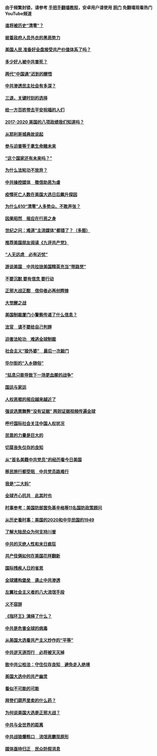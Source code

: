#### 由于频繁封锁，请参考 [手把手翻墙教程](https://github.com/gfw-breaker/guides/wiki/)，安卓用户请使用 [网门](https://github.com/gfw-breaker/nogfw/blob/master/dl.md?t=01182000) 免翻墙观看热门YouTube频道 

#### [谁将被历史“清零”？](../pages/73/417485.md?t=01182000) 

#### [披着政府人员外衣的黑恶势力](../pages/73/417442.md?t=01182000) 

#### [美国人民 准备好全盘接受共产价值体系了吗？](../pages/73/417491.md?t=01182000) 

#### [多少好人被中共害死？](../pages/73/417144.md?t=01182000) 

#### [两代“中国通”迟到的醒悟](../pages/73/417064.md?t=01182000) 

#### [中共渗透民主社会有多深？](../pages/73/417063.md?t=01182000) 

#### [三退，关键时刻的选择](../pages/73/416969.md?t=01182000) 

#### [给一方百姓带去平安祝福的人们](../pages/73/416941.md?t=01182000) 

#### [2017-2020  美国的八项政绩我们知道吗？](../pages/73/416968.md?t=01182000) 

#### [从耶利哥城典故说起](../pages/73/416892.md?t=01182000) 

#### [参与迫害等于拿生命赌未来](../pages/73/416856.md?t=01182000) 

#### [“这个国家还有未来吗？”](../pages/73/416852.md?t=01182000) 

#### [为什么法轮功不放弃？](../pages/73/416864.md?t=01182000) 

#### [中共操控媒体　微信助恶为虐](../pages/73/416724.md?t=01182000) 

#### [疫情死亡人数在美国大选日后飙升探因](../pages/73/416606.md?t=01182000) 

#### [为什么610“清零”人多势众、不敢声张？](../pages/73/416632.md?t=01182000) 

#### [因果昭然　报应在行恶之身](../pages/73/416582.md?t=01182000) 

#### [世纪之问：难道“主流媒体”都错了？（多图）](../pages/73/416571.md?t=01182000) 

#### [推荐美国朋友阅读《九评共产党》](../pages/73/416510.md?t=01182000) 

#### [“人无远虑　必有近忧”](../pages/73/416513.md?t=01182000) 

#### [游说美国　中共拉拢美国精英充当“带路党”](../pages/73/416529.md?t=01182000) 

#### [不要沉默 要有信念 要行动](../pages/73/416457.md?t=01182000) 

#### [正邪大战正酣　信仰者必再创辉煌](../pages/73/416433.md?t=01182000) 

#### [大觉醒之战](../pages/73/416456.md?t=01182000) 

#### [美国制裁厦门小警察传递了什么信息？](../pages/73/416432.md?t=01182000) 

#### [法官　请不要给自己判罪](../pages/73/416379.md?t=01182000) 

#### [迫害法轮功　难逃全球制裁](../pages/73/416380.md?t=01182000) 

#### [社会主义“狼外婆”　最后一次敲门](../pages/73/416394.md?t=01182000) 

#### [华尔街的“入乡随俗”](../pages/73/416395.md?t=01182000) 

#### [“姑息只能导致下一场更血腥的战争”](../pages/73/416223.md?t=01182000) 

#### [国运与家运](../pages/73/416224.md?t=01182000) 

#### [人权恶棍的报应越来越近了](../pages/73/416276.md?t=01182000) 

#### [强说选票舞弊“没有证据” 两则证据视频传遍全球](../pages/73/416227.md?t=01182000) 

#### [呼吁国际社会关注中国人权状况](../pages/73/416135.md?t=01182000) 

#### [民意的力量是巨大的](../pages/73/416222.md?t=01182000) 

#### [切莫丧失仅存的良知](../pages/73/416134.md?t=01182000) 

#### [从“首名美籍中共党员”的经历看今日美国](../pages/73/416114.md?t=01182000) 

#### [移民旅行都受阻　中共党员路难行](../pages/73/416033.md?t=01182000) 

#### [我是“二大妈”](../pages/73/415529.md?t=01182000) 

#### [全球齐心抗共　此其时也](../pages/73/415989.md?t=01182000) 

#### [时事参考：美国防部罢免基辛格等11名国防政策顾问](../pages/73/415970.md?t=01182000) 

#### [从历史看时事：美国的2020和中华民国的1949](../pages/73/415949.md?t=01182000) 

#### [了解大陆民众为何支持川普](../pages/73/415950.md?t=01182000) 

#### [中共的灭绝人性和末日疯狂](../pages/73/415944.md?t=01182000) 

#### [共产伎俩如何在美国花样翻新](../pages/73/415908.md?t=01182000) 

#### [国际残疾人日的省思](../pages/73/415849.md?t=01182000) 

#### [全球建构堡垒　遏止中共渗透](../pages/73/415850.md?t=01182000) 

#### [左翼社会主义者的八大流氓手段](../pages/73/415802.md?t=01182000) 

#### [义不容辞](../pages/73/415807.md?t=01182000) 

#### [《指环王》演绎了什么？](../pages/73/415739.md?t=01182000) 

#### [中共是危害全球的病毒](../pages/73/415569.md?t=01182000) 

#### [从美国大选看共产主义炒作的“平等”](../pages/73/415654.md?t=01182000) 

#### [中共逆天道而行　必将被天灭掉](../pages/73/415626.md?t=01182000) 

#### [致中共公检法：守住仅存良知　避免走入绝境](../pages/73/415627.md?t=01182000) 

#### [美国大选中的共产幽灵](../pages/73/415618.md?t=01182000) 

#### [看似不可能的可能](../pages/73/415619.md?t=01182000) 

#### [拜登们葫芦里卖的什么药？](../pages/73/415531.md?t=01182000) 

#### [为何说美国大选是正邪大战？](../pages/73/415530.md?t=01182000) 

#### [中共与全世界的距离](../pages/73/415435.md?t=01182000) 

#### [中共战狼爆粗口　流氓恶霸现原形](../pages/73/415426.md?t=01182000) 

#### [媒体亟待归正　民众防假消息](../pages/73/415402.md?t=01182000) 


